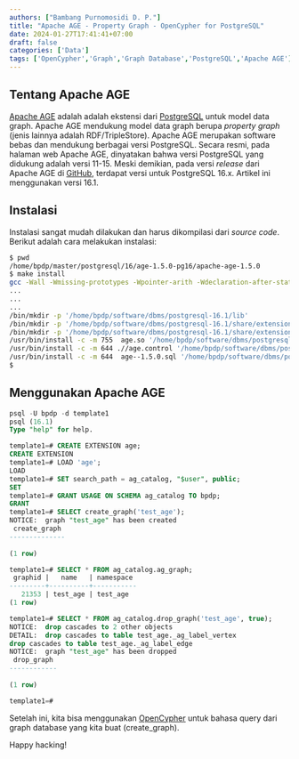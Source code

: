 ```yaml
---
authors: ["Bambang Purnomosidi D. P."]
title: "Apache AGE - Property Graph - OpenCypher for PostgreSQL"
date: 2024-01-27T17:41:41+07:00
draft: false
categories: ['Data']
tags: ['OpenCypher','Graph','Graph Database','PostgreSQL','Apache AGE']
---
```


## Tentang Apache AGE

[Apache AGE](https://age.apache.org/) adalah adalah ekstensi dari [PostgreSQL](https://postgresql.org) untuk model data graph. Apache AGE mendukung model data graph berupa *property graph* (jenis lainnya adalah RDF/TripleStore). Apache AGE merupakan software bebas dan mendukung berbagai versi PostgreSQL. Secara resmi, pada halaman web Apache AGE, dinyatakan bahwa versi PostgreSQL yang didukung adalah versi 11-15. Meski demikian, pada versi *release* dari Apache AGE di [GitHub](https://github.com/apache/age/releases), terdapat versi untuk PostgreSQL 16.x. Artikel ini menggunakan versi 16.1.

## Instalasi

Instalasi sangat mudah dilakukan dan harus dikompilasi dari *source code*. Berikut adalah cara melakukan instalasi:

```bash
$ pwd
/home/bpdp/master/postgresql/16/age-1.5.0-pg16/apache-age-1.5.0
$ make install
gcc -Wall -Wmissing-prototypes -Wpointer-arith -Wdeclaration-after-statement -Werror=vla -Wendif-labels -Wmissing-format-attribute -Wimplicit-fallthrough=3 -Wcast-function-type -Wshadow=compatible-local -Wformat-security -fno-strict-aliasing -fwrapv -fexcess-precision=standard -Wno-format-truncation -Wno-stringop-truncation -O2 -fPIC -fvisibility=hidden -I.//src/include -I.//src/include/parser -I. -I./ -I/home/bpdp/software/dbms/postgresql-16.1/include/server -I/home/bpdp/software/dbms/postgresql-16.1/include/internal  -D_GNU_SOURCE   -c -o src/backend/age.o src/backend/age.c
...
...
...
/bin/mkdir -p '/home/bpdp/software/dbms/postgresql-16.1/lib'
/bin/mkdir -p '/home/bpdp/software/dbms/postgresql-16.1/share/extension'
/bin/mkdir -p '/home/bpdp/software/dbms/postgresql-16.1/share/extension'
/usr/bin/install -c -m 755  age.so '/home/bpdp/software/dbms/postgresql-16.1/lib/age.so'
/usr/bin/install -c -m 644 .//age.control '/home/bpdp/software/dbms/postgresql-16.1/share/extension/'
/usr/bin/install -c -m 644  age--1.5.0.sql '/home/bpdp/software/dbms/postgresql-16.1/share/extension/'
$
```

## Menggunakan Apache AGE

```sql
psql -U bpdp -d template1
psql (16.1)
Type "help" for help.

template1=# CREATE EXTENSION age;
CREATE EXTENSION
template1=# LOAD 'age';
LOAD
template1=# SET search_path = ag_catalog, "$user", public;
SET
template1=# GRANT USAGE ON SCHEMA ag_catalog TO bpdp;
GRANT
template1=# SELECT create_graph('test_age');
NOTICE:  graph "test_age" has been created
 create_graph 
--------------
 
(1 row)

template1=# SELECT * FROM ag_catalog.ag_graph;
 graphid |   name   | namespace 
---------+----------+-----------
   21353 | test_age | test_age
(1 row)

template1=# SELECT * FROM ag_catalog.drop_graph('test_age', true);
NOTICE:  drop cascades to 2 other objects
DETAIL:  drop cascades to table test_age._ag_label_vertex
drop cascades to table test_age._ag_label_edge
NOTICE:  graph "test_age" has been dropped
 drop_graph 
------------
 
(1 row)

template1=# 
```

Setelah ini, kita bisa menggunakan [OpenCypher](https://opencypher.org) untuk bahasa query dari graph database yang kita buat (create_graph).

Happy hacking!

